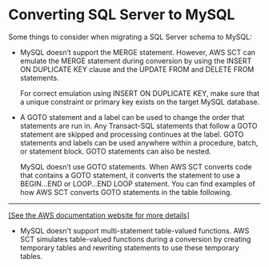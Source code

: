 # Converting SQL Server to MySQL<a name="CHAP_Source.SQLServer.ToMySQL"></a>

Some things to consider when migrating a SQL Server schema to MySQL:
+ MySQL doesn’t support the MERGE statement\. However, AWS SCT can emulate the MERGE statement during conversion by using the INSERT ON DUPLICATE KEY clause and the UPDATE FROM and DELETE FROM statements\. 

  For correct emulation using INSERT ON DUPLICATE KEY, make sure that a unique constraint or primary key exists on the target MySQL database\.
+ A GOTO statement and a label can be used to change the order that statements are run in\. Any Transact\-SQL statements that follow a GOTO statement are skipped and processing continues at the label\. GOTO statements and labels can be used anywhere within a procedure, batch, or statement block\. GOTO statements can also be nested\.

  MySQL doesn’t use GOTO statements\. When AWS SCT converts code that contains a GOTO statement, it converts the statement to use a BEGIN…END or LOOP…END LOOP statement\. You can find examples of how AWS SCT converts GOTO statements in the table following\.  
****    
[\[See the AWS documentation website for more details\]](http://docs.aws.amazon.com/SchemaConversionTool/latest/userguide/CHAP_Source.SQLServer.ToMySQL.html)
+ MySQL doesn't support multi\-statement table\-valued functions\. AWS SCT simulates table\-valued functions during a conversion by creating temporary tables and rewriting statements to use these temporary tables\.